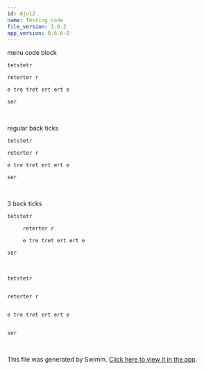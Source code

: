 ```yaml
---
id: Aju12
name: Testing code
file_version: 1.0.2
app_version: 0.6.6-0
---
```


menu code block

`tetstetr`

`reterter r`

`e tre tret ert ert e`

`ser`

<br/>

regular back ticks

`tetstetr`

`reterter r`

`e tre tret ert ert e`

`ser`

<br/>

3 back ticks

```
tetstetr

     reterter r

     e tre tret ert ert e

ser
```

<br/>

```
tetstetr


reterter r


e tre tret ert ert e


ser
```

<br/>

This file was generated by Swimm. [Click here to view it in the app](http://localhost:5001/repos/Z2l0aHViJTNBJTNBc3ItZXh0ZW5zaW9uJTNBJTNBZG91ZWs=/docs/Aju12).